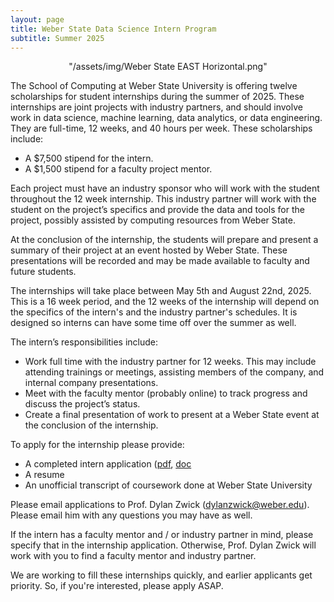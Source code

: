 ```yaml
---
layout: page
title: Weber State Data Science Intern Program
subtitle: Summer 2025
---
```


<center>
  "/assets/img/Weber State EAST Horizontal.png"
</center>

The School of Computing at Weber State University is offering twelve scholarships for student internships during the summer of 2025. 
These internships are joint projects with industry partners, and should involve work in data science, machine learning, data analytics, or data engineering. 
They are full-time, 12 weeks, and 40 hours per week. These scholarships include:

* A $7,500 stipend for the intern.
* A $1,500 stipend for a faculty project mentor.

Each project must have an industry sponsor who will work with the student throughout the 12 week internship. 
This industry partner will work with the student on the project’s specifics and provide the data and tools for the project, possibly assisted by computing resources from Weber State.

At the conclusion of the internship, the students will prepare and present a summary of their project at an event hosted by Weber State. These presentations will be recorded and may be made available to faculty and future students. 

The internships will take place between May 5th and August 22nd, 2025. This is a 16 week period, and the 12 weeks of the internship will depend on the specifics of the intern's and the industry partner's schedules.
It is designed so interns can have some time off over the summer as well.

The intern’s responsibilities include:

* Work full time with the industry partner for 12 weeks. This may include attending trainings or meetings, assisting members of the company, and internal company presentations. 
* Meet with the faculty mentor (probably online) to track progress and discuss the project’s status.
* Create a final presentation of work to present at a Weber State event at the conclusion of the internship.

To apply for the internship please provide:

* A completed intern application ([pdf](https://drive.google.com/file/d/10wp2KVrtt50Bg2uFXssntsfktPMXfjcX/view?usp=sharing), [doc](https://docs.google.com/document/d/1V2mWTrti3P85p_Q7D-RjpygXC_WPEsnm/edit?usp=drive_link&ouid=111673645041241607360&rtpof=true&sd=true)
* A resume
* An unofficial transcript of coursework done at Weber State University

Please email applications to Prof. Dylan Zwick (dylanzwick@weber.edu). Please email him with any questions you may have as well.

If the intern has a faculty mentor and / or industry partner in mind, please specify that in the internship application. Otherwise, Prof. Dylan Zwick will work with you to find a faculty mentor and industry partner.

We are working to fill these internships quickly, and earlier applicants get priority. So, if you're interested, please apply ASAP.
